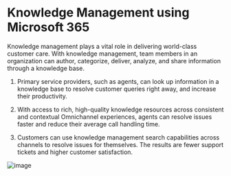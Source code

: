 # Knowledge Management using Microsoft 365

Knowledge management plays a vital role in delivering world-class customer care. With knowledge management, team members in an organization can author, categorize, deliver, analyze, and share information through a knowledge base.

1. Primary service providers, such as agents, can look up information in a knowledge base to resolve customer queries right away, and increase their productivity.

2. With access to rich, high-quality knowledge resources across consistent and contextual Omnichannel experiences, agents can resolve issues faster and reduce their average call handling time.

3. Customers can use knowledge management search capabilities across channels to resolve issues for themselves. The results are fewer support tickets and higher customer satisfaction.



![image](https://github.com/user-attachments/assets/1a003666-ea8e-450d-af02-7f392dc38e92)


